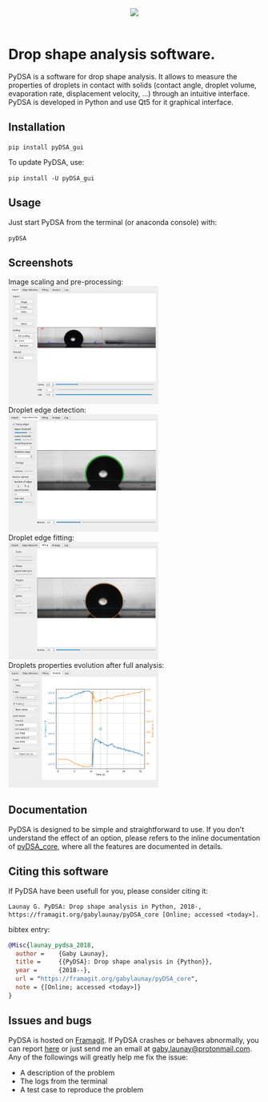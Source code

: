 <div align="center">
  <img width=500px" src="https://framagit.org/gabylaunay/pyDSA_core/raw/master/branding/pyDSA_logo_text.svg"><br><br>
</div>


# Drop shape analysis software.


PyDSA is a software for drop shape analysis.
It allows to measure the properties of droplets in contact with solids (contact angle, droplet volume, evaporation rate, displacement velocity, ...) through an intuitive interface.
PyDSA is developed in Python and use Qt5 for it graphical interface.

## Installation<a name="installation"></a>

``pip install pyDSA_gui``

To update PyDSA, use:

``pip install -U pyDSA_gui``

## Usage

Just start PyDSA from the terminal (or anaconda console) with:

``pyDSA``

## Screenshots
<div>
Image scaling and pre-processing:<br>
<img src="doc/screenshot1.png" alt="Import" width="300"/>
</div>
<div>
Droplet edge detection:<br>
<img src="doc/screenshot2.png" alt="Import" width="300"/>
</div>
<div>
Droplet edge fitting:<br>
<img src="doc/screenshot3.png" alt="Import" width="300"/>
</div>
<div>
Droplets properties evolution after full analysis:<br>
<img src="doc/screenshot4.png" alt="Import" width="300"/>
</div>

## Documentation

PyDSA is designed to be simple and straightforward to use.
If you don't understand the effect of an option,
please refers to the inline documentation of [pyDSA_core](https://framagit.org/gabylaunay/pyDSA_core),
where all the features are documented in details.

## Citing this software

If PyDSA have been usefull for you, please consider citing it:
```
Launay G. PyDSA: Drop shape analysis in Python, 2018-, https://framagit.org/gabylaunay/pyDSA_core [Online; accessed <today>].
```

bibtex entry:
``` bibtex
@Misc{launay_pydsa_2018,
  author =    {Gaby Launay},
  title =     {{PyDSA}: Drop shape analysis in {Python}},
  year =      {2018--},
  url = "https://framagit.org/gabylaunay/pyDSA_core",
  note = {[Online; accessed <today>]}
}

```

## Issues and bugs

PyDSA is hosted on [Framagit](https://framagit.org/gabylaunay/pyDSA_gui).
If PyDSA crashes or behaves abnormally, you can report [here](https://framagit.org/gabylaunay/pyDSA_gui/issues) or just send me an email at [gaby.launay@protonmail.com](mailto:gaby.launay@protonmail.com).
Any of the followings will greatly help me fix the issue:

- A description of the problem
- The logs from the terminal
- A test case to reproduce the problem
